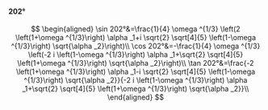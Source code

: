 #### 202°

$$
\begin{aligned}
\sin 202°&=\frac{1}{4} \omega ^{1/3} \left(2 \left(1+\omega ^{1/3}\right) \alpha _1+i \sqrt{2} \sqrt[4]{5} \left(1-\omega ^{1/3}\right) \sqrt{\alpha _2}\right)\\
\cos 202°&=-\frac{1}{4} \omega ^{1/3} \left(-2 i \left(1-\omega ^{1/3}\right) \alpha _1+\sqrt{2} \sqrt[4]{5} \left(1+\omega ^{1/3}\right) \sqrt{\alpha _2}\right)\\
\tan 202°&=\frac{-2 \left(1+\omega ^{1/3}\right) \alpha _1-i \sqrt{2} \sqrt[4]{5} \left(1-\omega ^{1/3}\right) \sqrt{\alpha _2}}{-2 i \left(1-\omega ^{1/3}\right)
\alpha _1+\sqrt{2} \sqrt[4]{5} \left(1+\omega ^{1/3}\right) \sqrt{\alpha _2}}\\
\end{aligned}
$$


